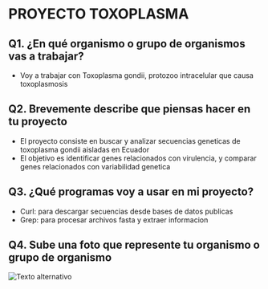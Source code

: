 # PROYECTO TOXOPLASMA 

## Q1. ¿En qué organismo o grupo de organismos vas a trabajar?

* Voy a trabajar con Toxoplasma gondii, protozoo intracelular que causa toxoplasmosis

## Q2. Brevemente describe que piensas hacer en tu proyecto

* El proyecto consiste en buscar y analizar secuencias geneticas de toxoplasma gondii aisladas en Ecuador
* El objetivo es identificar genes relacionados con virulencia, y comparar genes relacionados con variabilidad genetica

## Q3. ¿Qué programas voy a usar en mi proyecto?

* Curl: para descargar secuencias desde bases de datos publicas
* Grep: para procesar archivos fasta y extraer informacion

## Q4. Sube una foto que represente tu organismo o grupo de organismo

![Texto alternativo](https://d3bzsop0qm92m2.cloudfront.net/guideliens/800x600_Toxoplasma-gondii-bradyzoite-brain-1000x.jpg)

